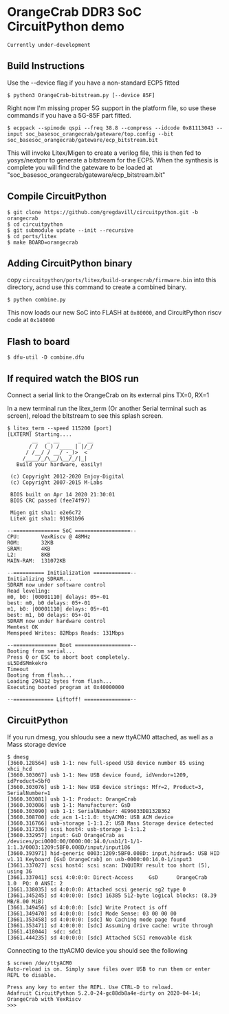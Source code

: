 # OrangeCrab DDR3 SoC CircuitPython demo

``` Currently under-development ``` 

## Build Instructions
Use the --device flag if you have a non-standard ECP5 fitted 
```console
$ python3 OrangeCrab-bitstream.py [--device 85F]
 ```

Right now I'm missing proper 5G support in the platform file, so use these commands if you have a 5G-85F part fitted.
```console
$ ecppack --spimode qspi --freq 38.8 --compress --idcode 0x81113043 --input soc_basesoc_orangecrab/gateware/top.config --bit soc_basesoc_orangecrab/gateware/ecp_bitstream.bit
```

This will invoke Litex/Migen to create a verilog file, this is then fed to yosys/nextpnr to generate a bitstream for the ECP5.
When the synthesis is complete you will find the gateware to be loaded at "soc_basesoc_orangecrab/gateware/ecp_bitstream.bit"

## Compile CircuitPython
```console
$ git clone https://github.com/gregdavill/circuitpython.git -b orangecrab
$ cd circuitpython 
$ git submodule update --init --recursive
$ cd ports/litex
$ make BOARD=orangecrab
```

## Adding CircuitPython binary
copy `circuitpython/ports/litex/build-orangecrab/firmware.bin` into this directory, acnd use this command to create a combined binary.
 ```console
$ python combine.py
 ```


This now loads our new SoC into FLASH at `0x80000`, and CircuitPython riscv code at `0x140000`
## Flash to board
```console
$ dfu-util -D combine.dfu
```

## If required watch the BIOS run
Connect a serial link to the OrangeCrab on its external pins TX=0, RX=1

In a new terminal run the litex_term (Or another Serial terminal such as screen), reload the bitstream to see this splash screen.
```console
$ litex_term --speed 115200 [port]
[LXTERM] Starting....
        __   _ __      _  __
       / /  (_) /____ | |/_/
      / /__/ / __/ -_)>  <
     /____/_/\__/\__/_/|_|
   Build your hardware, easily!

 (c) Copyright 2012-2020 Enjoy-Digital
 (c) Copyright 2007-2015 M-Labs

 BIOS built on Apr 14 2020 21:30:01
 BIOS CRC passed (fee74f97)

 Migen git sha1: e2e6c72
 LiteX git sha1: 91981b96

--=============== SoC ==================--
CPU:       VexRiscv @ 48MHz
ROM:       32KB
SRAM:      4KB
L2:        8KB
MAIN-RAM:  131072KB

--========== Initialization ============--
Initializing SDRAM...
SDRAM now under software control
Read leveling:
m0, b0: |00001110| delays: 05+-01
best: m0, b0 delays: 05+-01
m1, b0: |00001110| delays: 05+-01
best: m1, b0 delays: 05+-01
SDRAM now under hardware control
Memtest OK
Memspeed Writes: 82Mbps Reads: 131Mbps

--============== Boot ==================--
Booting from serial...
Press Q or ESC to abort boot completely.
sL5DdSMmkekro
Timeout
Booting from flash...
Loading 294312 bytes from flash...
Executing booted program at 0x40000000

--============= Liftoff! ===============--
```

## CircuitPython

If you run dmesg, you shloudu see a new ttyACM0 attached, as well as a Mass storage device
```console
$ dmesg
[3660.128564] usb 1-1: new full-speed USB device number 85 using xhci_hcd
[3660.303067] usb 1-1: New USB device found, idVendor=1209, idProduct=5bf0
[3660.303076] usb 1-1: New USB device strings: Mfr=2, Product=3, SerialNumber=1
[3660.303081] usb 1-1: Product: OrangeCrab
[3660.303086] usb 1-1: Manufacturer: GsD
[3660.303090] usb 1-1: SerialNumber: 4E96033DB132B362
[3660.308700] cdc_acm 1-1:1.0: ttyACM0: USB ACM device
[3660.316766] usb-storage 1-1:1.2: USB Mass Storage device detected
[3660.317336] scsi host4: usb-storage 1-1:1.2
[3660.332957] input: GsD OrangeCrab as /devices/pci0000:00/0000:00:14.0/usb1/1-1/1-1:1.3/0003:1209:5BF0.008D/input/input186
[3660.393971] hid-generic 0003:1209:5BF0.008D: input,hidraw5: USB HID v1.11 Keyboard [GsD OrangeCrab] on usb-0000:00:14.0-1/input3
[3661.337027] scsi host4: scsi scan: INQUIRY result too short (5), using 36
[3661.337041] scsi 4:0:0:0: Direct-Access     GsD      OrangeCrab       1.0  PQ: 0 ANSI: 2
[3661.338035] sd 4:0:0:0: Attached scsi generic sg2 type 0
[3661.345245] sd 4:0:0:0: [sdc] 16385 512-byte logical blocks: (8.39 MB/8.00 MiB)
[3661.349456] sd 4:0:0:0: [sdc] Write Protect is off
[3661.349470] sd 4:0:0:0: [sdc] Mode Sense: 03 00 00 00
[3661.353458] sd 4:0:0:0: [sdc] No Caching mode page found
[3661.353471] sd 4:0:0:0: [sdc] Assuming drive cache: write through
[3661.418044]  sdc: sdc1
[3661.444235] sd 4:0:0:0: [sdc] Attached SCSI removable disk
```

Connecting to the ttyACM0 device you should see the following
```console
$ screen /dev/ttyACM0
Auto-reload is on. Simply save files over USB to run them or enter REPL to disable.

Press any key to enter the REPL. Use CTRL-D to reload.
Adafruit CircuitPython 5.2.0-24-gc88db8a4e-dirty on 2020-04-14; OrangeCrab with VexRiscv
>>> 
```